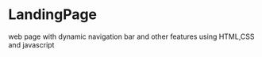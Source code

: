 # LandingPage
web page with dynamic navigation bar and other features using HTML,CSS and javascript
